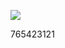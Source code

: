 

[![](https://www.herokucdn.com/deploy/button.png)](https://heroku.com/deploy?template=https://github.com/cxdft654/hiuv.git)




765423121

